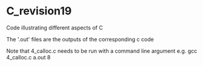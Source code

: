 # C_revision19
Code illustrating different aspects of C

The '.out' files are the outputs of the corresponding c code

Note that 4_calloc.c needs to be run with a command line argument
e.g.
  gcc 4_calloc.c
  a.out 8
